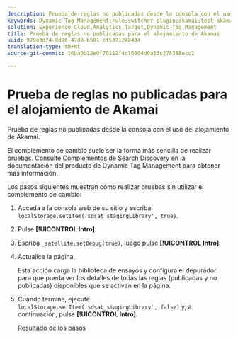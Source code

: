 ```yaml
---
description: Prueba de reglas no publicadas desde la consola con el uso del alojamiento de Akamai.
keywords: Dynamic Tag Management;rule;switcher plugin;akamai;test akamai;unpublished rules;test unpublished rules;debug rule
solution: Experience Cloud,Analytics,Target,Dynamic Tag Management
title: Prueba de reglas no publicadas para el alojamiento de Akamai
uuid: 979e3d74-8d96-47d0-b581-cf5371248434
translation-type: tm+mt
source-git-commit: 16ba0b12e0f70112f4c10804d0a13c278388ecc2

---
```



# Prueba de reglas no publicadas para el alojamiento de Akamai

Prueba de reglas no publicadas desde la consola con el uso del alojamiento de Akamai.

El complemento de cambio suele ser la forma más sencilla de realizar pruebas. Consulte [Complementos de Search Discovery](https://marketing.adobe.com/resources/help/en_US/dtm/search_discovery_plugins.html) en la documentación del producto de Dynamic Tag Management para obtener más información.

Los pasos siguientes muestran cómo realizar pruebas sin utilizar el complemento de cambio:

1. Acceda a la consola web de su sitio y escriba `localStorage.setItem('sdsat_stagingLibrary', true)`.
1. Pulse **[!UICONTROL Intro]**.
1. Escriba `_satellite.setDebug(true)`, luego pulse **[!UICONTROL Intro]**.
1. Actualice la página.

   Esta acción carga la biblioteca de ensayos y configura el depurador para que pueda ver los detalles de todas las reglas (publicadas y no publicadas) disponibles que se activan en la página.
1. Cuando termine, ejecute `localStorage.setItem('sdsat_stagingLibrary', false)` y, a continuación, pulse **[!UICONTROL Intro]**.

   Resultado de los pasos
